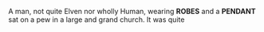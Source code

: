 A man, not quite Elven nor wholly Human, wearing **ROBES** and a **PENDANT** sat on a pew in a large and grand church. It was quite 